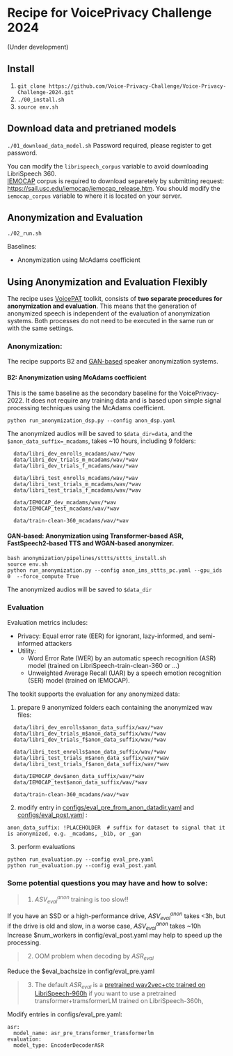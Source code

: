 # Recipe for VoicePrivacy Challenge 2024 
(Under development)

## Install

1. `git clone https://github.com/Voice-Privacy-Challenge/Voice-Privacy-Challenge-2024.git`
2. `./00_install.sh`
3. `source env.sh`

## Download data and pretrianed models

`./01_download_data_model.sh` 
Password required, please register to get password.  

You can modify the `librispeech_corpus` variable to avoid downloading LibriSpeech 360.  
[IEMOCAP](https://sail.usc.edu/iemocap/iemocap_release.htm) corpus is required to download separetely by submitting request: https://sail.usc.edu/iemocap/iemocap_release.htm.
You should modify the `iemocap_corpus` variable to where it is located on your server.

## Anonymization and Evaluation 

`./02_run.sh`

Baselines: 
- Anonymization using McAdams coefficient

## Using Anonymization and Evaluation Flexibly 
The recipe uses [VoicePAT](https://github.com/DigitalPhonetics/VoicePAT) toolkit, consists of **two separate procedures for anonymization and evaluation**. This means that the generation of anonymized speech is independent of the evaluation of anonymization systems. Both processes do not need to be executed in the same run or with the same settings. 

### Anonymization: 
The recipe supports B2 and [GAN-based](https://ieeexplore.ieee.org/stamp/stamp.jsp?arnumber=10096607) speaker anonymization systems.
#### B2: Anonymization using McAdams coefficient 
This is the same baseline as the secondary baseline for the VoicePrivacy-2022. It does not require any training data and is based upon simple signal processing techniques using the McAdams coefficient.

```
python run_anonymization_dsp.py --config anon_dsp.yaml
```
The anonymized audios will be saved to `$data_dir=data`,  and the `$anon_data_suffix=_mcadams`, takes ~10 hours, including 9 folders:

```
  data/libri_dev_enrolls_mcadams/wav/*wav
  data/libri_dev_trials_m_mcadams/wav/*wav
  data/libri_dev_trials_f_mcadams/wav/*wav

  data/libri_test_enrolls_mcadams/wav/*wav
  data/libri_test_trials_m_mcadams/wav/*wav
  data/libri_test_trials_f_mcadams/wav/*wav

  data/IEMOCAP_dev_mcadams/wav/*wav
  data/IEMOCAP_test_mcadams/wav/*wav

  data/train-clean-360_mcadams/wav/*wav
```

#### GAN-based: Anonymization using Transformer-based ASR, FastSpeech2-based TTS and WGAN-based anonymizer.

```
bash anonymization/pipelines/sttts/sttts_install.sh
source env.sh
python run_anonymization.py --config anon_ims_sttts_pc.yaml --gpu_ids 0  --force_compute True
```
The anonymized audios will be saved to `$data_dir`


### Evaluation
Evaluation metrics includes:
- Privacy: Equal error rate (EER) for ignorant, lazy-informed, and semi-informed attackers
- Utility:
  - Word Error Rate (WER) by an automatic speech recognition (ASR) model (trained on LibriSpeech-train-clean-360 or ...)
  - Unweighted Average Recall (UAR) by a speech emotion recognition (SER) model (trained on IEMOCAP).


The tookit supports the evaluation for any anonymized data:
1. prepare 9 anonymized folders each containing the anonymized wav files:
```
  data/libri_dev_enrolls$anon_data_suffix/wav/*wav
  data/libri_dev_trials_m$anon_data_suffix/wav/*wav
  data/libri_dev_trials_f$anon_data_suffix/wav/*wav

  data/libri_test_enrolls$anon_data_suffix/wav/*wav
  data/libri_test_trials_m$anon_data_suffix/wav/*wav
  data/libri_test_trials_f$anon_data_suffix/wav/*wav

  data/IEMOCAP_dev$anon_data_suffix/wav/*wav
  data/IEMOCAP_test$anon_data_suffix/wav/*wav

  data/train-clean-360_mcadams/wav/*wav
```
2. modify entry in [configs/eval_pre_from_anon_datadir.yaml](https://github.com/DigitalPhonetics/VoicePAT/blob/vpc/configs/eval_pre.yaml) and [configs/eval_post.yaml](https://github.com/DigitalPhonetics/VoicePAT/blob/vpc/configs/eval_post.yaml) :
```
anon_data_suffix: !PLACEHOLDER  # suffix for dataset to signal that it is anonymized, e.g. _mcadams, _b1b, or _gan
```
3. perform evaluations
  ```
  python run_evaluation.py --config eval_pre.yaml
  python run_evaluation.py --config eval_post.yaml
  ```

### Some potential questions you may have and how to solve:
> 1. $ASV_{eval}^{anon}$ training is too slow!!

If you have an SSD or a high-performance drive, $ASV_{eval}^{anon}$ takes <3h, but if the drive is old and slow, in a worse case,  $ASV_{eval}^{anon}$ takes ~10h Increase $num_workers in config/eval_post.yaml may help to speed up the processing.

> 2. OOM problem when decoding by $ASR_{eval}$

Reduce the $eval_bachsize in config/eval_pre.yaml

> 3. The default $ASR_{eval}$ is a [pretrained wav2vec+ctc trained on LibriSpeech-960h](https://huggingface.co/speechbrain/asr-wav2vec2-librispeech) if you want to use a pretrained transformer+tramsformerLM trained on LibriSpeech-360h,

Modify entries in configs/eval_pre.yaml: 
```
asr:
  model_name: asr_pre_transformer_transformerlm
evaluation:
  model_type: EncoderDecoderASR
```

